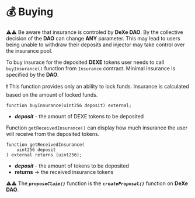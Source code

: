 # 💰 Buying

⚠️⚠️ Be aware that insurance is controled by **DeXe DAO**. By the collective decision of the **DAO** can change **ANY** parameter. This may lead to users being unable to withdraw their deposits and injector may take control over the insurance pool.


To buy insurace for the deposited **DEXE** tokens user needs to call `buyInsurance()` function from `Insurance` contract. Minimal insurance is specified by the **DAO**. 

❗ This function provides only an ability to lock funds. Insurance is calculated based on the amount of locked funds.

```solidity
function buyInsurance(uint256 deposit) external;
```

- ***deposit*** - the amount of DEXE tokens to be deposited

Function `getReceivedInsurance()` can display how much insurance the user will receive from the deposited tokens.

```solidity
function getReceivedInsurance(
    uint256 deposit
) external returns (uint256);
```

- ***deposit*** - the amount of tokens to be deposited
- **returns** -> the received insurance tokens

⚠️⚠️ The ***`proposeClaim()`*** function is the ***`createProposal()`*** function on **DeXe DAO**.
